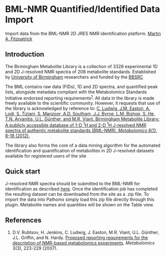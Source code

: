 BML-NMR Quantified/Identified Data Import
=========================================

Import data from the BML-NMR 2D JRES NMR identification platform. [Martin A. Fitzpatrick][]

Introduction
------------

The Birmingham Metabolite Library is a collection of 3328 experimental 1D and 2D J-resolved NMR spectra of 208 metabolite standards. Established by [University of Birmingham][] researchers and funded by the [BBSRC][]

The BML contains raw data (FIDs), 1D and 2D spectra, and quantified peak lists, alongside metadata compliant with the Metabolomics Standards Initiative endorsed reporting requirements<sup>[1][]</sup>. All data in the library is made freely available to the scientific community. However, it requests that use of the library is acknowledged by reference to: [C. Ludwig, J.M. Easton, A. Lodi, S. Tiziani, S. Manzoor, A.D. Southam, J.J. Byrne, L.M. Bishop, S. He, T.N. Arvanitis, U.L. Günther, and M.R. Viant. Birmingham Metabolite Library: A publicly accessible database of 1-D <sup>1</sup>H and 2-D <sup>1</sup>H J-resolved NMR spectra of authentic metabolite standards (BML-NMR). *Metabolomics* 8(1), 8-18 (2012).][]

The library also forms the core of a data mining algorithm for the automated identification and quantification of metabolites in 2D J-resolved datasets available for registered users of the site

Quick start
-----------

J-resolved NMR spectra should be submitted to the BML-NMR for identification as described [here][]. Once the identification job has completed the resulting dataset can be downloaded from the site as a .zip file. To import the data into Pathomx simply load this zip file directly through this plugin. Metabolite names and quantities will be shown on the Table view.

References
----------

1.  D.V. Rubtsov, H. Jenkins, C. Ludwig, J. Easton, M.R. Viant, U.L. Günther, J.L. Griffin, and N. Hardy. [Proposed reporting requirements for the description of NMR-based metabolomics experiments][]. *Metabolomics* 3(3), 223-229 (2007).</a>


  [Martin A. Fitzpatrick]: http://martinfitzpatrick.name/
  [University of Birmingham]: http://www.birmingham.ac.uk
  [BBSRC]: http://www.bbsrc.ac.uk/
  [1]: #ref-1
  [C. Ludwig, J.M. Easton, A. Lodi, S. Tiziani, S. Manzoor, A.D. Southam, J.J. Byrne, L.M. Bishop, S. He, T.N. Arvanitis, U.L. Günther, and M.R. Viant. Birmingham Metabolite Library: A publicly accessible database of 1-D <sup>1</sup>H and 2-D <sup>1</sup>H J-resolved NMR spectra of authentic metabolite standards (BML-NMR). *Metabolomics* 8(1), 8-18 (2012).]: http://dx.doi.org/10.1007/s11306-011-0347-7
  [here]: http://www.bml-nmr.org/NMRDB.jsf
  [Proposed reporting requirements for the description of NMR-based metabolomics experiments]: http://www.springerlink.com/content/l774n76k4m86kj25/
